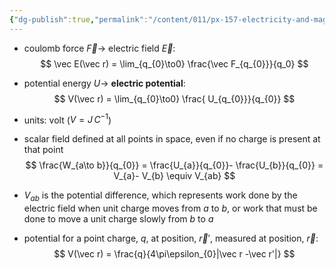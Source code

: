 ```yaml
---
{"dg-publish":true,"permalink":"/content/011/px-157-electricity-and-magnetism/px-157-b-electric-fields/ii-potentials/px-157-b7c-electric-potential/","noteIcon":"1","created":"2024-10-01T18:27:10.093+01:00","updated":"2024-11-26T20:08:25.446+00:00"}
---
```


- coulomb force $\vec F \to$ electric field $\vec E$:
$$
\vec E(\vec r) = \lim_{q_{0}\to0} \frac{\vec F_{q_{0}}}{q_0}
$$
- potential energy $U \to$ **electric potential**:
$$
V(\vec r) = \lim_{q_{0}\to0} \frac{ U_{q_{0}}}{q_{0}}
$$
- units: volt ($V = J\,C^{-1}$)

- scalar field defined at all points in space, even if no charge is present at that point
$$
\frac{W_{a\to b}}{q_{0}} = \frac{U_{a}}{q_{0}}- \frac{U_{b}}{q_{0}} = V_{a}- V_{b} \equiv V_{ab}
$$
- $V_{ab}$ is the potential difference, which represents work done by the electric field when unit charge moves from $a$ to $b$, or work that must be done to move a unit charge slowly from $b$ to $a$
- potential for a point charge, $q$, at position, $\vec r'$, measured at position, $\vec r$:
$$
V(\vec r) = \frac{q}{4\pi\epsilon_{0}|\vec r -\vec r'|}
$$

